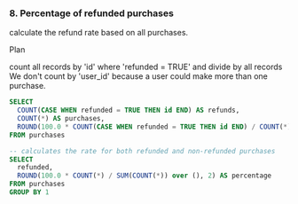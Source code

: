 ### 8. Percentage of refunded purchases 

calculate the refund rate based on all purchases.

Plan

count all records by 'id' where 'refunded = TRUE' and divide by all records
We don't count by 'user_id' because a user could make more than one purchase.

```sql
SELECT 
  COUNT(CASE WHEN refunded = TRUE THEN id END) AS refunds,
  COUNT(*) AS purchases,
  ROUND(100.0 * COUNT(CASE WHEN refunded = TRUE THEN id END) / COUNT(*), 2) AS refund_rate
FROM purchases
```
  
```sql
-- calculates the rate for both refunded and non-refunded purchases
SELECT
  refunded,
  ROUND(100.0 * COUNT(*) / SUM(COUNT(*)) over (), 2) AS percentage
FROM purchases
GROUP BY 1
```
